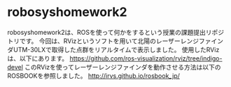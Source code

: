 # robosyshomework2

robosyshomework2は、ROSを使って何かをするという授業の課題提出リポジトリです。
今回は、RVizというソフトを用いて北陽のレーザーレンジファインダUTM-30LXで取得した点群をリアルタイムで表示しました。
使用したRVizは、以下にあります。
https://github.com/ros-visualization/rviz/tree/indigo-devel
このRVizを使ってレーザーレンジファインダを動作させる方法は以下のROSBOOKを参照しました。
http://irvs.github.io/rosbook_jp/

